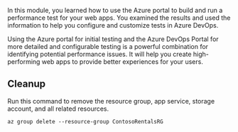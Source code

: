 In this module, you learned how to use the Azure portal to build and run a performance test for your web apps. You examined the results and used the information to help you configure and customize tests in Azure DevOps. 

Using the Azure portal for initial testing and the Azure DevOps Portal for more detailed and configurable testing is a powerful combination for identifying potential performance issues. It will help you create high-performing web apps to provide better experiences for your users.

## Cleanup

Run this command to remove the resource group, app service, storage account, and all related resources.

```azurecli
az group delete --resource-group ContosoRentalsRG
```